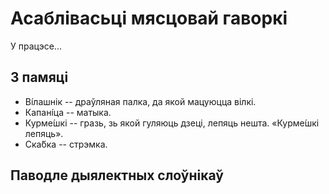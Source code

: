 # Асаблівасьці мясцовай гаворкі

У працэсе...

## З памяці

- Ві́лашнік -- драўляная палка, да якой мацуюцца вілкі.
- Капані́ца -- матыка.
- Курме́шкі -- гразь, зь якой гуляюць дзеці, лепяць нешта. «Курме́шкі лепяць».
- Ска́бка -- стрэмка.

## Паводле дыялектных слоўнікаў
